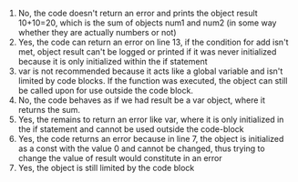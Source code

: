 1. No, the code doesn't return an error and prints the object result 10+10=20, which is the sum of objects num1 and num2 (in some way whether they are actually numbers or not)
2. Yes, the code can return an error on line 13, if the condition for add isn't met, object result can't be logged or printed if it was never initialized because it is only initialized within the if statement
3. var is not recommended because it acts like a global variable and isn't limited by code blocks. If the function was executed, the object can still be called upon for use outside the code block.
4. No, the code behaves as if we had result be a var object, where it returns the sum.
5. Yes, the remains to return an error like var, where it is only initialized in the if statement and cannot be used outside the code-block
6. Yes, the code returns an error because in line 7, the object is initialized as a const with the value 0 and cannot be changed, thus trying to change the value of result would constitute in an error
7. Yes, the object is still limited by the code block
